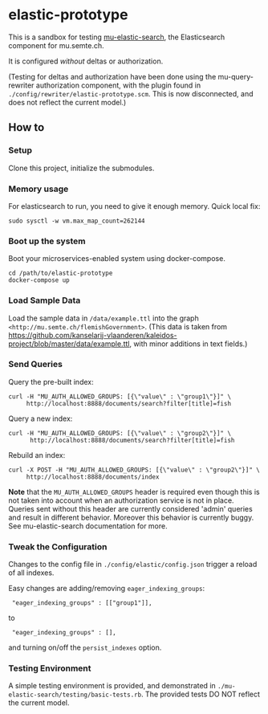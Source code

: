 # elastic-prototype


This is a sandbox for testing [mu-elastic-search](https://github.com/nathanielrb/mu-elastic-search), the Elasticsearch component for mu.semte.ch. 

It is configured *without* deltas or authorization. 

(Testing for deltas and authorization have been done using the mu-query-rewriter authorization component, with the plugin found in `./config/rewriter/elastic-prototype.scm`. This is now disconnected, and does not reflect the current model.)

## How to

### Setup

Clone this project, initialize the submodules.

### Memory usage

For elasticsearch to run, you need to give it enough memory. Quick local fix:

    sudo sysctl -w vm.max_map_count=262144

### Boot up the system

Boot your microservices-enabled system using docker-compose.

    cd /path/to/elastic-prototype
    docker-compose up

### Load Sample Data

Load the sample data in `/data/example.ttl` into the graph `<http://mu.semte.ch/flemishGovernment>`. (This data is taken from <https://github.com/kanselarij-vlaanderen/kaleidos-project/blob/master/data/example.ttl>, with minor additions in text fields.)

### Send Queries

Query the pre-built index:

```
curl -H "MU_AUTH_ALLOWED_GROUPS: [{\"value\" : \"group1\"}]" \
     http://localhost:8888/documents/search?filter[title]=fish
```

Query a new index:

```
curl -H "MU_AUTH_ALLOWED_GROUPS: [{\"value\" : \"group2\"}]" \
      http://localhost:8888/documents/search?filter[title]=fish
```

Rebuild an index:

```
curl -X POST -H "MU_AUTH_ALLOWED_GROUPS: [{\"value\" : \"group2\"}]" \
     http://localhost:8888/documents/index
```
**Note** that the `MU_AUTH_ALLOWED_GROUPS` header is required even though this is not taken into account when an authorization service is not in place. Queries sent without this header are currently considered 'admin' queries and result in different behavior. Moreover this behavior is currently buggy. See mu-elastic-search documentation for more.

### Tweak the Configuration

Changes to the config file in `./config/elastic/config.json` trigger a reload of all indexes.

Easy changes are adding/removing `eager_indexing_groups`:

     "eager_indexing_groups" : [["group1"]],

to 

     "eager_indexing_groups" : [],

and turning on/off the `persist_indexes` option.

### Testing Environment

A simple testing environment is provided, and demonstrated in `./mu-elastic-search/testing/basic-tests.rb`. The provided tests DO NOT reflect the current model.


